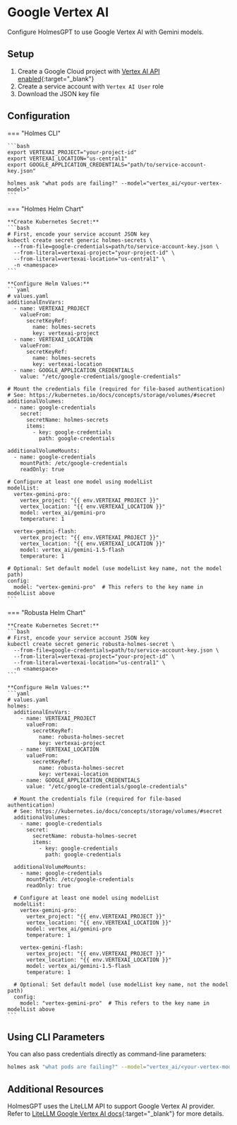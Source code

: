 # Google Vertex AI

Configure HolmesGPT to use Google Vertex AI with Gemini models.

## Setup

1. Create a Google Cloud project with [Vertex AI API enabled](https://cloud.google.com/vertex-ai/docs/start/introduction-unified-platform){:target="_blank"}
2. Create a service account with `Vertex AI User` role
3. Download the JSON key file

## Configuration

=== "Holmes CLI"

    ```bash
    export VERTEXAI_PROJECT="your-project-id"
    export VERTEXAI_LOCATION="us-central1"
    export GOOGLE_APPLICATION_CREDENTIALS="path/to/service-account-key.json"

    holmes ask "what pods are failing?" --model="vertex_ai/<your-vertex-model>"
    ```

=== "Holmes Helm Chart"

    **Create Kubernetes Secret:**
    ```bash
    # First, encode your service account JSON key
    kubectl create secret generic holmes-secrets \
      --from-file=google-credentials=path/to/service-account-key.json \
      --from-literal=vertexai-project="your-project-id" \
      --from-literal=vertexai-location="us-central1" \
      -n <namespace>
    ```

    **Configure Helm Values:**
    ```yaml
    # values.yaml
    additionalEnvVars:
      - name: VERTEXAI_PROJECT
        valueFrom:
          secretKeyRef:
            name: holmes-secrets
            key: vertexai-project
      - name: VERTEXAI_LOCATION
        valueFrom:
          secretKeyRef:
            name: holmes-secrets
            key: vertexai-location
      - name: GOOGLE_APPLICATION_CREDENTIALS
        value: "/etc/google-credentials/google-credentials"

    # Mount the credentials file (required for file-based authentication)
    # See: https://kubernetes.io/docs/concepts/storage/volumes/#secret
    additionalVolumes:
      - name: google-credentials
        secret:
          secretName: holmes-secrets
          items:
            - key: google-credentials
              path: google-credentials

    additionalVolumeMounts:
      - name: google-credentials
        mountPath: /etc/google-credentials
        readOnly: true

    # Configure at least one model using modelList
    modelList:
      vertex-gemini-pro:
        vertex_project: "{{ env.VERTEXAI_PROJECT }}"
        vertex_location: "{{ env.VERTEXAI_LOCATION }}"
        model: vertex_ai/gemini-pro
        temperature: 1

      vertex-gemini-flash:
        vertex_project: "{{ env.VERTEXAI_PROJECT }}"
        vertex_location: "{{ env.VERTEXAI_LOCATION }}"
        model: vertex_ai/gemini-1.5-flash
        temperature: 1

    # Optional: Set default model (use modelList key name, not the model path)
    config:
      model: "vertex-gemini-pro"  # This refers to the key name in modelList above
    ```

=== "Robusta Helm Chart"

    **Create Kubernetes Secret:**
    ```bash
    # First, encode your service account JSON key
    kubectl create secret generic robusta-holmes-secret \
      --from-file=google-credentials=path/to/service-account-key.json \
      --from-literal=vertexai-project="your-project-id" \
      --from-literal=vertexai-location="us-central1" \
      -n <namespace>
    ```

    **Configure Helm Values:**
    ```yaml
    # values.yaml
    holmes:
      additionalEnvVars:
        - name: VERTEXAI_PROJECT
          valueFrom:
            secretKeyRef:
              name: robusta-holmes-secret
              key: vertexai-project
        - name: VERTEXAI_LOCATION
          valueFrom:
            secretKeyRef:
              name: robusta-holmes-secret
              key: vertexai-location
        - name: GOOGLE_APPLICATION_CREDENTIALS
          value: "/etc/google-credentials/google-credentials"

      # Mount the credentials file (required for file-based authentication)
      # See: https://kubernetes.io/docs/concepts/storage/volumes/#secret
      additionalVolumes:
        - name: google-credentials
          secret:
            secretName: robusta-holmes-secret
            items:
              - key: google-credentials
                path: google-credentials

      additionalVolumeMounts:
        - name: google-credentials
          mountPath: /etc/google-credentials
          readOnly: true

      # Configure at least one model using modelList
      modelList:
        vertex-gemini-pro:
          vertex_project: "{{ env.VERTEXAI_PROJECT }}"
          vertex_location: "{{ env.VERTEXAI_LOCATION }}"
          model: vertex_ai/gemini-pro
          temperature: 1

        vertex-gemini-flash:
          vertex_project: "{{ env.VERTEXAI_PROJECT }}"
          vertex_location: "{{ env.VERTEXAI_LOCATION }}"
          model: vertex_ai/gemini-1.5-flash
          temperature: 1

      # Optional: Set default model (use modelList key name, not the model path)
      config:
        model: "vertex-gemini-pro"  # This refers to the key name in modelList above
    ```

## Using CLI Parameters

You can also pass credentials directly as command-line parameters:

```bash
holmes ask "what pods are failing?" --model="vertex_ai/<your-vertex-model>" --api-key="your-service-account-key"
```

## Additional Resources

HolmesGPT uses the LiteLLM API to support Google Vertex AI provider. Refer to [LiteLLM Google Vertex AI docs](https://litellm.vercel.app/docs/providers/vertex){:target="_blank"} for more details.
